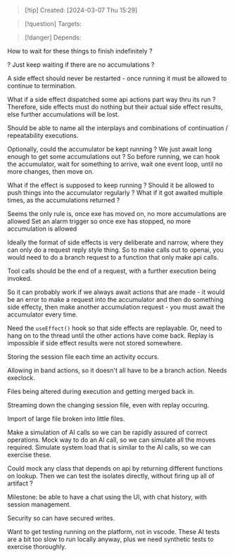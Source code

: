 
>[!tip] Created: [2024-03-07 Thu 15:29]

>[!question] Targets: 

>[!danger] Depends: 

How to wait for these things to finish indefinitely ?

? Just keep waiting if there are no accumulations ?

A side effect should never be restarted - once running it must be allowed to continue to termination.

What if a side effect dispatched some api actions part way thru its run ?
Therefore, side effects must do nothing but their actual side effect results, else further accumulations will be lost.

Should be able to name all the interplays and combinations of continuation / repeatability executions.

Optionally, could the accumulator be kept running ?  We just await long enough to get some accumulations out ?
So before running, we can hook the accumulator, wait for something to arrive, wait one event loop, until no more changes, then move on.

What if the effect is supposed to keep running ?
Should it be allowed to push things into the accumulator regularly ?
What if it got awaited multiple times, as the accumulations returned ?

Seems the only rule is, once exe has moved on, no more accumulations are allowed
Set an alarm trigger so once exe has stopped, no more accumulation is allowed

Ideally the format of side effects is very deliberate and narrow, where they can only do a request reply style thing.
So to make calls out to openai, you would need to do a branch request to a function that only make api calls.

Tool calls should be the end of a request, with a further execution being invoked.

So it can probably work if we always await actions that are made - it would be an error to make a request into the accumulator and then do something side effecty, then make another accumulation request - you must await the accumulator every time.

Need the `useEffect()` hook so that side effects are replayable.
Or, need to hang on to the thread until the other actions have come back.
Replay is impossible if side effect results were not stored somewhere.

Storing the session file each time an activity occurs.

Allowing in band actions, so it doesn't all have to be a branch action.  Needs execlock.

Files being altered during execution and getting merged back in.

Streaming down the changing session file, even with replay occuring.  

Import of large file broken into little files.

Make a simulation of AI calls so we can be rapidly assured of correct operations.
Mock way to do an AI call, so we can simulate all the moves required.
Simulate system load that is similar to the AI calls, so we can exercise these.

Could mock any class that depends on api by returning different functions on lookup.
Then we can test the isolates directly, without firing up all of artifact ?

Milestone: be able to have a chat using the UI, with chat history, with session management.

Security so can have secured writes.

Want to get testing running on the platform, not in vscode.  These AI tests are a bit too slow to run locally anyway, plus we need synthetic tests to exercise thoroughly.